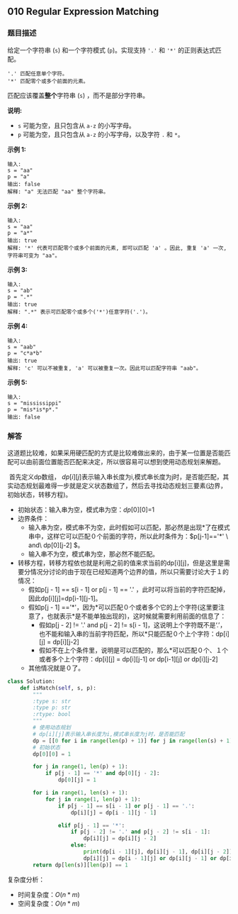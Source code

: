 ## 010 Regular Expression Matching

### 题目描述

给定一个字符串 (`s`) 和一个字符模式 (`p`)。实现支持 `'.'` 和 `'*'` 的正则表达式匹配。

```
'.' 匹配任意单个字符。
'*' 匹配零个或多个前面的元素。
```

匹配应该覆盖**整个**字符串 (`s`) ，而不是部分字符串。

**说明:**

- `s` 可能为空，且只包含从 `a-z` 的小写字母。
- `p` 可能为空，且只包含从 `a-z` 的小写字母，以及字符 `.` 和 `*`。

**示例 1:**

```
输入:
s = "aa"
p = "a"
输出: false
解释: "a" 无法匹配 "aa" 整个字符串。
```

**示例 2:**

```
输入:
s = "aa"
p = "a*"
输出: true
解释: '*' 代表可匹配零个或多个前面的元素, 即可以匹配 'a' 。因此, 重复 'a' 一次, 字符串可变为 "aa"。
```

**示例 3:**

```
输入:
s = "ab"
p = ".*"
输出: true
解释: ".*" 表示可匹配零个或多个('*')任意字符('.')。
```

**示例 4:**

```
输入:
s = "aab"
p = "c*a*b"
输出: true
解释: 'c' 可以不被重复, 'a' 可以被重复一次。因此可以匹配字符串 "aab"。
```

**示例 5:**

```
输入:
s = "mississippi"
p = "mis*is*p*."
输出: false
```



### 解答

​	这道题比较难，如果采用硬匹配的方式是比较难做出来的，由于某一位置是否能匹配可以由前面位置能否匹配来决定，所以很容易可以想到使用动态规划来解题。

​	首先定义dp数组， $dp[i][j]$表示输入串长度为i,模式串长度为j时，是否能匹配，其实动态规划最难得一步就是定义状态数组了，然后去寻找动态规划三要素(边界，初始状态，转移方程)。

+ 初始状态：输入串为空，模式串为空：$dp[0][0]$=1
+ 边界条件：
  + 输入串为空，模式串不为空，此时假如可以匹配，那必然是出现\*了在模式串中，这样它可以匹配０个前面的字符，所以此时条件为：$p[j-1]=='*' \ and\ dp[0][j-2] $。
  + 输入串不为空，模式串为空，那必然不能匹配。
+ 转移方程，转移方程依也就是利用之前的值来求当前的dp\[i][j]，但是这里是需要分情况分讨论的由于现在已经知道两个边界的值，所以只需要讨论大于１的情况：
  + 假如p[j - 1] == s[i - 1] or p[j - 1] == '.' ，此时可以将当前的字符匹配掉，因此dp\[i][j]=dp\[i-1][j-1]。
  + 假如p[j - 1] =='\*'，因为\*可以匹配０个或者多个它的上个字符(这里要注意了，也就表示*是不能单独出现的)，这时候就需要利用前面的信息了：
    + 假如p[j - 2] != '.' and p[j - 2] != s[i - 1]，这说明上个字符既不是‘.’，也不能和输入串的当前字符匹配，所以*只能匹配０个上个字符：dp\[i][j] = dp\[i][j-2]
    + 假如不在上个条件里，说明是可以匹配的，那么*可以匹配０个、１个或者多个上个字符：dp\[i][j] = dp\[i][j-1] or dp\[i-1][j] or dp\[i][j-2]
  + 其他情况就是０了。



```python
class Solution:
    def isMatch(self, s, p):
        """
        :type s: str
        :type p: str
        :rtype: bool
        """
        # 使用动态规划
        # dp[i][j]表示输入串长度为i,模式串长度为j时，是否能匹配
        dp = [[0 for i in range(len(p) + 1)] for j in range(len(s) + 1)]
        # 初始状态
        dp[0][0] = 1

        for j in range(1, len(p) + 1):
            if p[j - 1] == '*' and dp[0][j - 2]:
                dp[0][j] = 1

        for i in range(1, len(s) + 1):
            for j in range(1, len(p) + 1):
                if p[j - 1] == s[i - 1] or p[j - 1] == '.':
                    dp[i][j] = dp[i - 1][j - 1]

                elif p[j - 1] == '*':
                    if p[j - 2] != '.' and p[j - 2] != s[i - 1]:
                        dp[i][j] = dp[i][j - 2]
                    else:
                        print(dp[i - 1][j], dp[i][j - 1], dp[i][j - 2])
                        dp[i][j] = dp[i - 1][j] or dp[i][j - 1] or dp[i][j - 2]
        return dp[len(s)][len(p)] == 1
```

复杂度分析：

- 时间复杂度：$O(n*m)$
- 空间复杂度：$O(n*m)$

